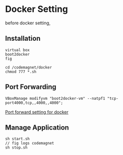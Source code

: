 Docker Setting
==============

before docker setting, 

## Installation
```
virtual box
boot2docker
fig
```

```
cd /codemagnet/docker
chmod 777 *.sh
```
## Port Forwarding

```
VBoxManage modifyvm "boot2docker-vm" --natpf1 "tcp-port4000,tcp,,4000,,4000";
```

[Port forward setting for docker](https://github.com/boot2docker/boot2docker/blob/master/doc/WORKAROUNDS.md)

## Manage Application

```
sh start.sh
// fig logs codemagnet
sh stop.sh
```
